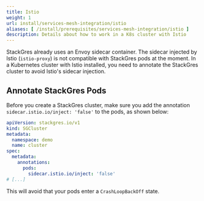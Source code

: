 ```yaml
---
title: Istio
weight: 1
url: install/services-mesh-integration/istio
aliases: [ /install/prerequisites/services-mesh-integration/istio ]
description: Details about how to work in a K8s cluster with Istio
---
```


StackGres already uses an Envoy sidecar container.
The sidecar injected by Istio (`istio-proxy`) is not compatible with StackGres pods at the moment.
In a Kubernetes cluster with Istio installed, you need to annotate the StackGres cluster to avoid Istio's sidecar injection.

## Annotate StackGres Pods

Before you create a StackGres cluster, make sure you add the annotation `sidecar.istio.io/inject: 'false'` to the pods, as shown below:

```yaml
apiVersion: stackgres.io/v1
kind: SGCluster
metadata:
  namespace: demo
  name: cluster
spec:
  metadata:
    annotations:
      pods:
        sidecar.istio.io/inject: 'false'
# [...]
```

This will avoid that your pods enter a `CrashLoopBackOff` state.